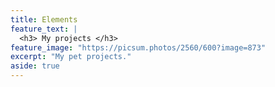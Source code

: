 ```yaml
---
title: Elements
feature_text: |
  <h3> My projects </h3>
feature_image: "https://picsum.photos/2560/600?image=873"
excerpt: "My pet projects."
aside: true
---
```

